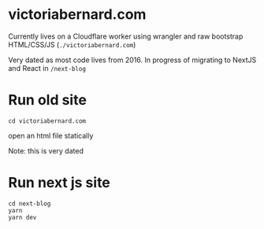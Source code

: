 # victoriabernard.com

Currently lives on a Cloudflare worker using wrangler and raw bootstrap HTML/CSS/JS (`./victoriabernard.com`)

Very dated as most code lives from 2016. In progress of migrating to NextJS and React in `/next-blog`

# Run old site

```
cd victoriabernard.com
```

open an html file statically

Note: this is very dated

# Run next js site

```
cd next-blog
yarn
yarn dev
```
